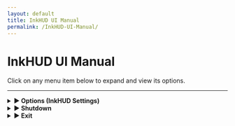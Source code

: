 ```yaml
---
layout: default
title: InkHUD UI Manual
permalink: /InkHUD-UI-Manual/
---
```


# InkHUD UI Manual

Click on any menu item below to expand and view its options.

---

<details>
  <summary><strong>▶ Options (InkHUD Settings)</strong></summary>

  <details>
    <summary><strong>▶ Applet (Select Screen to Display)</strong></summary>

    <details>
      <summary><strong>▶ All Messages</strong></summary>
      Displays the last heard message from DMs or channels.
    </details>

    <details>
      <summary><strong>▶ DMs</strong></summary>
      Shows the last received direct message.
    </details>

    <details>
      <summary><strong>▶ Channel 0</strong></summary>
      Displays all recent messages on Channel 0 in a threaded format.
    </details>

    <details>
      <summary><strong>▶ Channel 1</strong></summary>
      Displays all recent messages on Channel 1 in a threaded format.
    </details>

    <details>
      <summary><strong>▶ Positions</strong></summary>
      Shows the Node Map Position screen, with "X" markers for locations.
    </details>

    <details>
      <summary><strong>▶ Recents List</strong></summary>
      Displays a list of last heard nodes within a specified time frame.
    </details>

    <details>
      <summary><strong>▶ Heard</strong></summary>
      Lists all nodes heard within a certain time period.
    </details>

    <details>
      <summary><strong>▶ Exit</strong></summary>
      Closes the menu screen.
    </details>

  </details>

  <details>
    <summary><strong>▶ Auto-Show (Auto-Switch to New Data)</strong></summary>

    <details>
      <summary><strong>▶ All Messages</strong></summary>
    </details>

    <details>
      <summary><strong>▶ DMs</strong></summary>
    </details>

    <details>
      <summary><strong>▶ Channel 0</strong></summary>
    </details>

    <details>
      <summary><strong>▶ Channel 1</strong></summary>
    </details>

    <details>
      <summary><strong>▶ Positions</strong></summary>
    </details>

    <details>
      <summary><strong>▶ Recents List</strong></summary>
    </details>

    <details>
      <summary><strong>▶ Heard</strong></summary>
    </details>

    <details>
      <summary><strong>▶ Exit</strong></summary>
      Closes the menu screen.
    </details>

  </details>

  <details>
    <summary><strong>▶ Recent Duration (Filter Recents List by Time)</strong></summary>

    <details>
      <summary><strong>▶ 2 Minutes</strong></summary>
    </details>

    <details>
      <summary><strong>▶ 5 Minutes</strong></summary>
    </details>

    <details>
      <summary><strong>▶ 10 Minutes</strong></summary>
    </details>

    <details>
      <summary><strong>▶ 30 Minutes</strong></summary>
    </details>

    <details>
      <summary><strong>▶ 60 Minutes</strong></summary>
    </details>

    <details>
      <summary><strong>▶ 120 Minutes</strong></summary>
    </details>

  </details>

  <details>
    <summary><strong>▶ Layout</strong></summary>
    Splits the screen into different sections for improved data visualization.
  </details>

  <details>
    <summary><strong>▶ Rotate</strong></summary>
    Rotates the screen clockwise for different orientations.
  </details>

  <details>
    <summary><strong>▶ Notification</strong></summary>
    Enables a notification banner when a new message is received.
  </details>

  <details>
    <summary><strong>▶ Battery Icon</strong></summary>
    Displays the battery level on all screens.
  </details>

</details>

<details>
  <summary><strong>▶ Shutdown</strong></summary>
  Puts the device into **Deep Sleep** while saving all current settings and messages.
</details>

<details>
  <summary><strong>▶ Exit</strong></summary>
  Closes the menu screen.
</details>
